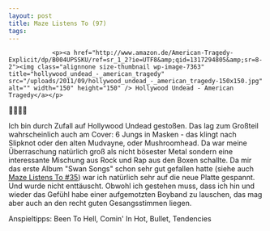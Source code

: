 ```yaml
---
layout: post
title: Maze Listens To (97)
tags:
---
```



                <p><a href="http://www.amazon.de/American-Tragedy-Explicit/dp/B004UPSSKU/ref=sr_1_2?ie=UTF8&amp;qid=1317294805&amp;sr=8-2"><img class="alignnone size-thumbnail wp-image-7363" title="hollywood_undead_-_american_tragedy" src="/uploads/2011/09/hollywood_undead_-_american_tragedy-150x150.jpg" alt="" width="150" height="150" /> Hollywood Undead - American Tragedy</a></p>
<p>🤘🤘🤘🤘</p>
<p>Ich bin durch Zufall auf Hollywood Undead gestoßen. Das lag zum Großteil wahrscheinlich auch am Cover: 6 Jungs in Masken - das klingt nach Slipknot oder den alten Mudvayne, oder Mushroomhead. Da war meine Überraschung natürlich groß als nicht bösester Metal sondern eine interessante Mischung aus Rock und Rap aus den Boxen schallte. Da mir das erste Album &quot;Swan Songs&quot; schon sehr gut gefallen hatte (siehe auch <a href="http://mazedlx.net/2009/04/15/maze-listens-to-35/">Maze Listens To #35</a>) war ich natürlich sehr auf die neue Platte gespannt. Und wurde nicht enttäuscht. Obwohl ich gestehen muss, dass ich hin und wieder das Gefühl habe einer aufgemotzten Boyband zu lauschen, das mag aber auch an den recht guten Gesangsstimmen liegen.</p>
<p>Anspieltipps: Been To Hell, Comin' In Hot, Bullet, Tendencies</p>
